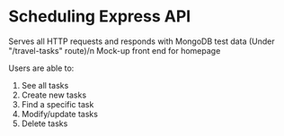# Scheduling Express API
Serves all HTTP requests and responds with MongoDB test data (Under "/travel-tasks" route)/n
Mock-up front end for homepage

Users are able to:
  1. See all tasks
  2. Create new tasks
  3. Find a specific task
  4. Modify/update tasks
  5. Delete tasks
